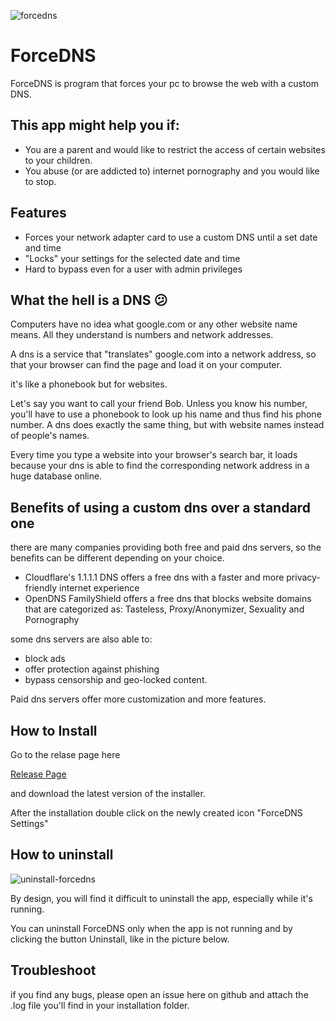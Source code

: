 ![forcedns](https://user-images.githubusercontent.com/20477808/113490510-bc656b80-94ca-11eb-9981-53b646323c05.png)

# ForceDNS
ForceDNS is program that forces your pc to browse the web with a custom DNS.

## This app might help you if:
- You are a parent and would like to restrict the access of certain websites to your children.
- You abuse (or are addicted to) internet pornography and you would like to stop.

## Features
- Forces your network adapter card to use a custom DNS until a set date and time
- "Locks" your settings for the selected date and time
- Hard to bypass even for a user with admin privileges

## What the hell is a DNS 😕

Computers have no idea what google.com or any other website name means. All they understand is numbers and network addresses. 

A dns is a service that "translates" google.com into a network address, so that your browser can find the page and load it on your computer.

it's like a phonebook but for websites. 

Let's say you want to call your friend Bob. Unless you know his number, you'll have to use a phonebook to look up his name and thus find his phone number. A dns does exactly the same thing, but with website names instead of people's names.

Every time you type a website into your browser's search bar, it loads because your dns is able to find the corresponding network address in a huge database online.

## Benefits of using a custom dns over a standard one

there are many companies providing both free and paid dns servers, so the benefits can be different depending on your choice.

- Cloudflare's 1.1.1.1 DNS offers a free dns with a faster and more privacy-friendly internet experience
- OpenDNS FamilyShield offers a free dns that blocks website domains that are categorized as: Tasteless, Proxy/Anonymizer, Sexuality and Pornography

some dns servers are also able to:
- block ads 
- offer protection against phishing
- bypass censorship and geo-locked content.

Paid dns servers offer more customization and more features.

## How to Install

Go to the relase page here 

[Release Page](https://github.com/gianlucacini/ForceDNS/releases)

and download the latest version of the installer. 

After the installation double click on the newly created icon "ForceDNS Settings"

## How to uninstall

![uninstall-forcedns](https://user-images.githubusercontent.com/20477808/113490515-c4bda680-94ca-11eb-8b65-329c21940358.png)

By design, you will find it difficult to uninstall the app, especially while it's running.

You can uninstall ForceDNS only when the app is not running and by clicking the button Uninstall, like in the picture below.

## Troubleshoot 

if you find any bugs, please open an issue here on github and attach the .log file you'll find in your installation folder.
